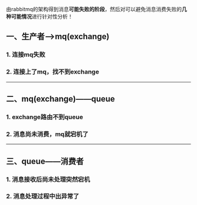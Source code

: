 由rabbitmq的架构得到消息**可能失败的阶段**，然后对可以避免消息消费失败的**几种可能情况**进行针对性分析！

## 一、生产者——>mq(exchange)
### 1. 连接mq失败
### 2. 连接上了mq，找不到exchange

---
## 二、mq(exchange)——queue
 ### 1. exchange路由不到queue
 ### 2. 消息尚未消费，mq就宕机了

---
## 三、queue——消费者
 ### 1. 消息接收后尚未处理突然宕机
 ### 2. 消息处理过程中出异常了